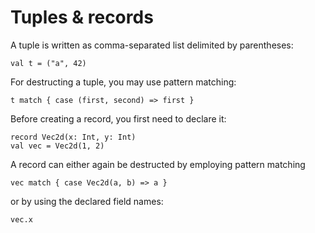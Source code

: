 # Tuples & records

A tuple is written as comma-separated list delimited by parentheses:

```
val t = ("a", 42)
```

For destructing a tuple, you may use pattern matching:

```effekt:repl
t match { case (first, second) => first }
```

Before creating a record, you first need to declare it:

```
record Vec2d(x: Int, y: Int)
val vec = Vec2d(1, 2)
```

A record can either again be destructed by employing pattern matching

```effekt:repl
vec match { case Vec2d(a, b) => a }
```

or by using the declared field names:

```effekt:repl
vec.x
```
